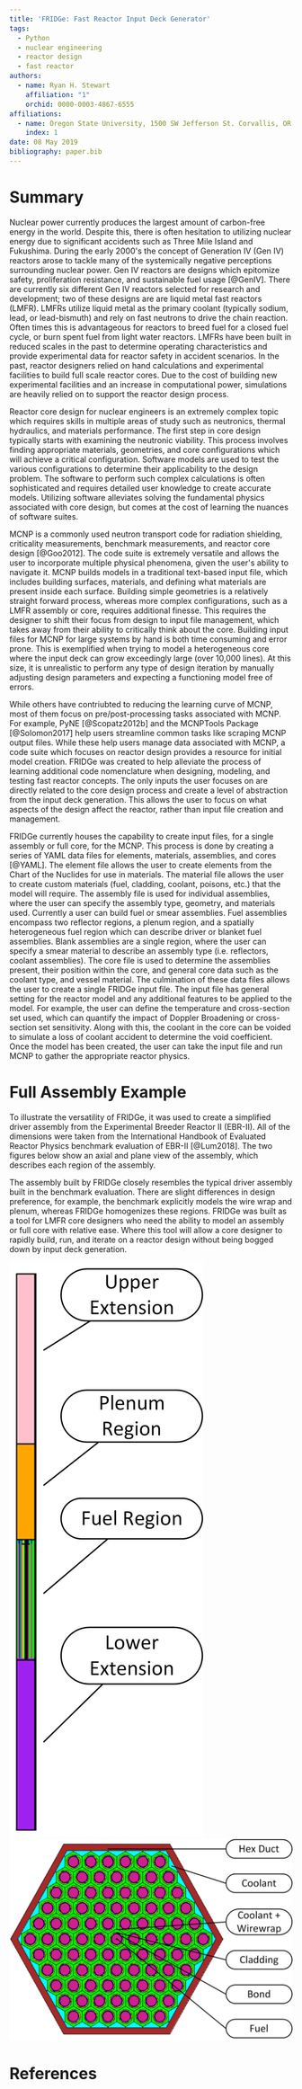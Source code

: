 ```yaml
---
title: 'FRIDGe: Fast Reactor Input Deck Generator'
tags:
  - Python
  - nuclear engineering
  - reactor design
  - fast reactor
authors:
  - name: Ryan H. Stewart
    affiliation: "1"
    orchid: 0000-0003-4867-6555
affiliations:
  - name: Oregon State University, 1500 SW Jefferson St. Corvallis, OR 97331
    index: 1
date: 08 May 2019
bibliography: paper.bib
---
```


# Summary

Nuclear power currently produces the largest amount of carbon-free energy in the world.
Despite this, there is often hesitation to utilizing nuclear energy due to significant accidents such as Three Mile Island and Fukushima.
During the early 2000's the concept of Generation IV (Gen IV) reactors arose to tackle many of the systemically negative perceptions surrounding nuclear power.
Gen IV reactors are designs which epitomize safety, proliferation resistance, and sustainable fuel usage [@GenIV].
There are currently six different Gen IV reactors selected for research and development; two of these designs are are liquid metal fast reactors (LMFR).
LMFRs utilize liquid metal as the primary coolant (typically sodium, lead, or lead-bismuth) and rely on fast neutrons to drive the chain reaction.
Often times this is advantageous for reactors to breed fuel for a closed fuel cycle, or burn spent fuel from light water reactors.
LMFRs have been built in reduced scales in the past to determine operating characteristics and provide experimental data for reactor safety in accident scenarios.
In the past, reactor designers relied on hand calculations and experimental facilities to build full scale reactor cores.
Due to the cost of building new experimental facilities and an increase in computational power, simulations are heavily relied on to support the reactor design process.

Reactor core design for nuclear engineers is an extremely complex topic which requires skills in multiple areas of study such as neutronics, thermal hydraulics, and materials performance.
The first step in core design typically starts with examining the neutronic viability.
This process involves finding appropriate materials, geometries, and core configurations which will achieve a critical configuration.
Software models are used to test the various configurations to determine their applicability to the design problem.
The software to perform such complex calculations is often sophisticated and requires detailed user knowledge to create accurate models.
Utilizing software alleviates solving the fundamental physics associated with core design, but comes at the cost of learning the nuances of software suites.

MCNP is a commonly used neutron transport code for radiation shielding, criticality measurements, benchmark measurements, and reactor core design [@Goo2012].
The code suite is extremely versatile and allows the user to incorporate multiple physical phenomena, given the user's ability to navigate it.
MCNP builds models in a traditional text-based input file, which includes building surfaces, materials, and defining what materials are present inside each surface.
Building simple geometries is a relatively straight forward process, whereas more complex configurations, such as a LMFR assembly or core, requires additional finesse.
This requires the designer to shift their focus from design to input file management, which takes away from their ability to critically think about the core.
Building input files for MCNP for large systems by hand is both time consuming and error prone.
This is exemplified when trying to model a heterogeneous core where the input deck can grow exceedingly large (over 10,000 lines).
At this size, it is unrealistic to perform any type of design iteration by manually adjusting design parameters and expecting a functioning model free of errors.

While others have contriubted to reducing the learning curve of MCNP, most of them focus on pre/post-processing tasks associated with MCNP.
For example, PyNE [@Scopatz2012b] and the MCNPTools Package [@Solomon2017] help users streamline common tasks like scraping MCNP output files.
While these help users manage data associated with MCNP, a code suite which focuses on reactor design provides a resource for initial model creation.
FRIDGe was created to help alleviate the process of learning additional code nomenclature when designing, modeling, and testing fast reactor concepts.
The only inputs the user focuses on are directly related to the core design process and create a level of abstraction from the input deck generation.
This allows the user to focus on what aspects of the design affect the reactor, rather than input file creation and management.

FRIDGe currently houses the capability to create input files, for a single assembly or full core, for the MCNP.
This process is done by creating a series of YAML data files for elements, materials, assemblies, and cores [@YAML].
The element file allows the user to create elements from the Chart of the Nuclides for use in materials.
The material file allows the user to create custom materials (fuel, cladding, coolant, poisons, etc.) that the model will require.
The assembly file is used for individual assemblies, where the user can specify the assembly type, geometry, and materials used.
Currently a user can build fuel or smear assemblies.
Fuel assemblies encompass two reflector regions, a plenum region, and a spatially heterogeneous fuel region which can describe driver or blanket fuel assemblies.
Blank assemblies are a single region, where the user can specify a smear material to describe an assembly type (i.e. reflectors, coolant assemblies).
The core file is used to determine the assemblies present, their position within the core, and general core data such as the coolant type, and vessel material.
The culmination of these data files allows the user to create a single FRIDGe input file.
The input file has general setting for the reactor model and any additional features to be applied to the model.
For example, the user can define the temperature and cross-section set used, which can quantify the impact of Doppler Broadening or cross-section set sensitivity.
Along with this, the coolant in the core can be voided to simulate a loss of coolant accident to determine the void coefficient.
Once the model has been created, the user can take the input file and run MCNP to gather the appropriate reactor physics.

# Full Assembly Example

To illustrate the versatility of FRIDGe, it was used to create a simplified driver assembly from the Experimental Breeder Reactor II (EBR-II).
All of the dimensions were taken from the International Handbook of Evaluated Reactor Physics benchmark evaluation of EBR-II [@Lum2018].
The two figures below show an axial and plane view of the assembly, which describes each region of the assembly.

The assembly built by FRIDGe closely resembles the typical driver assembly built in the benchmark evaluation.
There are slight differences in design preference, for example, the benchmark explicitly models the wire wrap and plenum, whereas FRIDGe homogenizes these regions.
FRIDGe was built as a tool for LMFR core designers who need the ability to model an assembly or full core with relative ease. 
Where this tool will allow a core designer to rapidly build, run, and iterate on a reactor design without being bogged down by input deck generation.

![Elevated view of EBRII driver Assembly](EBRII_Assembly.jpg) ![Plan view of EBRII driver assembly fuel region](EBRII_Fuel.jpg)


# References
